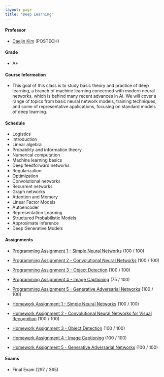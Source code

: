 ```yaml
---
layout: page
title: "Deep Learning"
---
```

#### Professor
- [Daejin Kim](http://imlab.postech.ac.kr/members.htm) (POSTECH)

#### Grade
- A+

#### Course Information

- This goal of this class is to study basic theory and practice of deep learning, a branch of machine learning concerned with modern neural networks, which is behind many recent advances in AI. We will cover a range of topics from basic neural network models, training techniques, and some of representative applications, focusing on standard models of deep learning. 

#### Schedule

- Logistics
- Introduction
- Linear algebra
- Probability and information theory 
- Numerical computation
- Machine learning basics
- Deep feedforward networks
- Regularization
- Optimization 
- Convolutional networks
- Recurrent networks 
- Graph networks
- Attention and Memory 
- Linear Factor Models
- Autoencoder
- Representation Learning
- Structured Probabilistic Models
- Approximate Inference 
- Deep Generative Models

#### Assignments

- [Programming Assignment 1 - Simple Neural Networks](/courses/deep-learning/AIGS538_PA1_20222421.pdf) (100 / 100)

- [Programming Assignment 2 - Convolutional Neural Networks](/courses/deep-learning/AIGS538_PA2_20222421.pdf) (100 / 100)

- [Programming Assignment 3 - Object Detection](/courses/deep-learning/AIGS538_PA3_20222421.pdf) (100 / 100)

- [Programming Assignment 4 - Image Captioning](/courses/deep-learning/AIGS538_PA4_20222421.pdf) (75 / 100)

- [Programming Assignment 5 - Generative Adversarial Networks](/courses/deep-learning/AIGS538_PA5_20222421.pdf) (100 / 100)

- [Homework Assignment 1 - Simple Neural Networks](/courses/deep-learning/AIGS538_HW1_20222421.pdf) (100 / 100)

- [Homework Assignment 2 - Convolutional Neural Networks for Visual Recognition](/courses/deep-learning/AIGS538_HW2_20222421.pdf) (100 / 100)

- [Homework Assignment 3 - Object Detection](/courses/deep-learning/AIGS538_HW3_20222421.pdf) (100 / 100)

- [Homework Assignment 4 - Image Captioning](/courses/deep-learning/AIGS538_HW4_20222421.pdf) (100 / 100)

- [Homework Assignment 5 - Generative Adversarial Networks](/courses/deep-learning/AIGS538_HW5_20222421.pdf) (100 / 100)


#### Exams
- Final Exam (297 / 365)